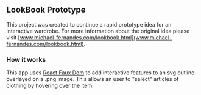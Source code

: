 ## LookBook Prototype

This project was created to continue a rapid prototype idea for an interactive wardrobe. For more information about the original idea please visit [www.michael-fernandes.com/lookbook.html](www.michael-fernandes.com/lookbook.html).

### How it works
This app uses [React Faux Dom](https://github.com/Olical/react-faux-dom) to add interactive features to an svg outline overlayed on a .png image. This allows an user to "select" articles of clothing by hovering over the item.
